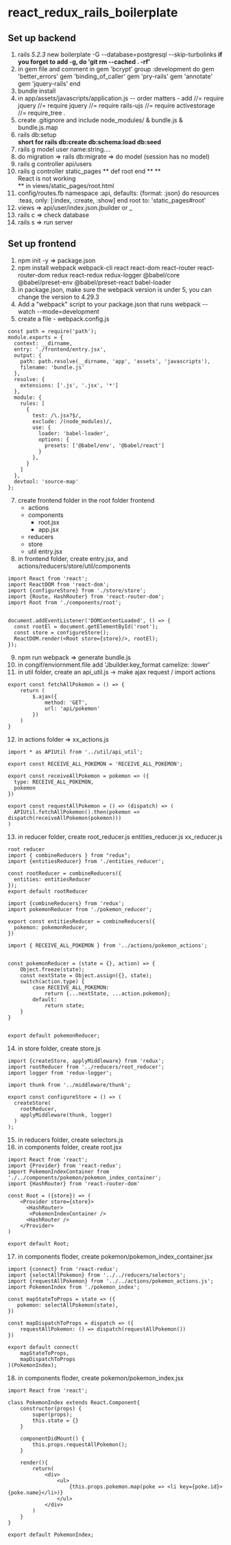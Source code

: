 # react_redux_rails_boilerplate

## Set up backend

1. rails _5.2.3_ new boilerplate -G --database=postgresql --skip-turbolinks
    **if you forget to add -g, do 'git rm --cached . -rf'**
2. in gem file  and comment in gem 'bcrypt'
  group :development do
    gem 'better_errors'
    gem 'binding_of_caller'
    gem 'pry-rails'
    gem 'annotate'
    gem 'jquery-rails'
  end
3. bundle install
4. in app/assets/javascripts/application.js -- order matters - add  //= require jquery
  //= require jquery
  //= require rails-ujs
  //= require activestorage
  //= require_tree .
5. create .gitignore and include node_modules/  &  bundle.js  &  bundle.js.map
6. rails db:setup  
    **short for rails db:create db:schema:load db:seed**
7. rails g model user name:string.... 
8. do migration => rails db:migrate => do model (session has no model)
9. rails g controller api/users 
10. rails g controller static_pages 
  ** def root end ** 
  **  <div id="root">React is not working</div> ** in views/static_pages/root.html 
11. config/routes.fb
  namespace :api, defaults: {format: :json} do
    resources :teas, only: [:index, :create, :show]
  end
  root to: 'static_pages#root' 
13. views => api/user/index.json.jbuilder or _
14. rails c => check database
15. rails s => run server



## Set up frontend
1. npm init -y => package.json 
2. npm install webpack webpack-cli react react-dom react-router react-router-dom redux react-redux redux-logger @babel/core @babel/preset-env @babel/preset-react babel-loader
3. in package.json, make sure the webpack version is under 5, you can change the version to 4.29.3
4. Add a "webpack" script to your package.json that runs webpack --watch --mode=development
5. create a file - webpack.config.js 
```
const path = require('path');
module.exports = {
  context: __dirname,
  entry: './frontend/entry.jsx',
  output: {
    path: path.resolve(__dirname, 'app', 'assets', 'javascripts'),
    filename: 'bundle.js'
  },
  resolve: {
    extensions: ['.js', '.jsx', '*']
  },
  module: {
    rules: [
      {
        test: /\.jsx?$/,
        exclude: /(node_modules)/,
        use: {
          loader: 'babel-loader',
          options: {
            presets: ['@babel/env', '@babel/react']
          }
        },
      }
    ]
  },
  devtool: 'source-map'
};
```
7. create frontend folder in the root folder
   frontend
      + actions
      + components
        + root.jsx
        + app.jsx
      + reducers
      + store
      + util
      entry.jsx
8. in frontend folder, create entry.jsx, and actions/reducers/store/util/components
```
import React from 'react';
import ReactDOM from 'react-dom';
import {configureStore} from './store/store';
import {Route, HashRouter} from 'react-router-dom';
import Root from './components/root';


document.addEventListener('DOMContentLoaded', () => {
  const rootEl = document.getElementById('root');
  const store = configureStore();
  ReactDOM.render(<Root store={store}/>, rootEl);
});
```

9. npm run webpack => generate bundle.js
10. in congif/enviornment.file add 'Jbuilder.key_format camelize: :lower' 
11. in util folder, create an api_util.js -> make ajax request / import actions
```
export const fetchAllPokemon = () => {
    return (
        $.ajax({
            method: 'GET',
            url: 'api/pokemon'
        })
    )
}
```
12. in actions folder => xx_actions.js 
```
import * as APIUtil from '../util/api_util';

export const RECEIVE_ALL_POKEMON = 'RECEIVE_ALL_POKEMON';

export const receiveAllPokemon = pokemon => ({
  type: RECEIVE_ALL_POKEMON,
  pokemon
})

export const requestAllPokemon = () => (dispatch) => (
  APIUtil.fetchAllPokemon().then(pokemon => dispatch(receiveAllPokemon(pokemon))) 
)
```
13. in reducer folder, create root_reducer.js entities_reducer.js xx_reducer.js
```
root reducer 
import { combineReducers } from "redux";
import {entitiesReducer} from './entities_reducer';

const rootReducer = combineReducers({
  entities: entitiesReducer
});
export default rootReducer
```
```
import {combineReducers} from 'redux';
import pokemonReducer from './pokemon_reducer';

export const entitiesReducer = combineReducers({
  pokemon: pokemonReducer,
})
```
```
import { RECEIVE_ALL_POKEMON } from '../actions/pokemon_actions';


const pokemonReducer = (state = {}, action) => {
    Object.freeze(state);
    const nextState = Object.assign({}, state);
    switch(action.type) {
        case RECEIVE_ALL_POKEMON:
            return {...nextState, ...action.pokemon};
        default:
            return state; 
    }
}


export default pokemonReducer;
```
14. in store folder, create store.js 
```
import {createStore, applyMiddleware} from 'redux';
import rootReducer from '../reducers/root_reducer';
import logger from 'redux-logger';

import thunk from '../middleware/thunk';

export const configureStore = () => (
  createStore(
    rootReducer,
    applyMiddleware(thunk, logger)
  )
);
```
15. in reducers folder, create selectors.js
16. in components folder, create root.jsx 
```
import React from 'react';
import {Provider} from 'react-redux';
import PokemonIndexContainer from './../components/pokemon/pokemon_index_container';
import {HashRouter} from 'react-router-dom'

const Root = ({store}) => (
    <Provider store={store}>
      <HashRouter>
       <PokemonIndexContainer />
      <HashRouter />
    </Provider>
)

export default Root;
```
17. in components floder, create pokemon/pokemon_index_container.jsx
```
import {connect} from 'react-redux';
import {selectAllPokemon} from '../../reducers/selectors';
import {requestAllPokemon} from '../../actions/pokemon_actions.js';
import PokemonIndex from './pokemon_index';

const mapStateToProps = state => ({
   pokemon: selectAllPokemon(state),
})

const mapDispatchToProps = dispatch => ({
    requestAllPokemon: () => dispatch(requestAllPokemon())
})

export default connect(
    mapStateToProps,
    mapDispatchToProps
)(PokemonIndex);
```
18. in components floder, create pokemon/pokemon_index.jsx
```
import React from 'react';

class PokemonIndex extends React.Component{
    constructor(props) {
        super(props);
        this.state = {}
    }

    componentDidMount() {
        this.props.requestAllPokemon();
    }

    render(){
        return(
            <div>
                <ul>
                    {this.props.pokemon.map(poke => <li key={poke.id}>{poke.name}</li>)}
                </ul>
            </div>
        )
    }
}

export default PokemonIndex;
```

